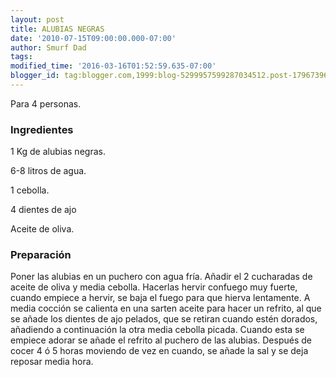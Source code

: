 ```yaml
---
layout: post
title: ALUBIAS NEGRAS
date: '2010-07-15T09:00:00.000-07:00'
author: Smurf Dad
tags: 
modified_time: '2016-03-16T01:52:59.635-07:00'
blogger_id: tag:blogger.com,1999:blog-5299957599287034512.post-179673963720282561
---
```


Para 4 personas.

<h3>Ingredientes</h3>

1 Kg de alubias negras.

6-8 litros de agua.

1 cebolla.

4 dientes de ajo

Aceite de oliva.

<h3>Preparación</h3>

Poner las alubias en un puchero con agua fría. Añadir el 2 cucharadas de aceite de oliva y media cebolla. Hacerlas hervir confuego muy fuerte, cuando empiece a hervir, se baja el fuego para que hierva lentamente. A media cocción se calienta en una sarten aceite para hacer un refrito, al que se añade los dientes de ajo pelados, que se retiran cuando estén dorados, añadiendo a continuación la otra media cebolla picada. Cuando esta se empiece adorar se añade el refrito al puchero de las alubias. Después de cocer 4 ó 5 horas moviendo de vez en cuando, se añade la sal y se deja reposar media hora.

